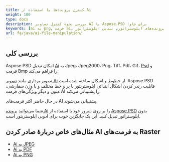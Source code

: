 ```yaml
---
title: کنترل پرونده‌ها با استفاده از Ai
weight: 100
type: docs
description: بررسی نحوهٔ کنترل تصاویر AI با Aspose.PSD برای جاوا
keywords: [ai به png, فرمت ai, پرونده‌های ایلوستراتور, تبدیل ایلوستراتور, ai به pdf, ai به jpeg, ai به tiff, ai به psd, رابط برنامه‌نویسی psd, جاوا, نمونه کد]
url: fa/java/ai-file-manipulation/
---
```


## **بررسی کلی**
Aspose.PSD امکان تبدیل [Ai](/psd/fa/net/ai-adobe-illustrator-format/) به Jpeg، Jpeg2000، Png، Tiff، Pdf، Gif، [Psd](https://reference.aspose.com/psd/java/com.aspose.psd.fileformats.psd/psdimage/) و فرمت Bmp را فراهم می‌کند.

تصویر برداری مانند [تصویر Ai](https://reference.aspose.com/psd/java/com.aspose.psd.fileformats.ai/aiimage) از خطوط و اشکال ساخته شده است. Aspose.PSD قابلیت رندر کردن اشکال ابتدائی ایلوستریتور با پر و خط مختلف و با وزن سفارشی، متون و دیگر ویژگی‌های فرمت AI را پشتیبانی می‌کند.

در حال حاضر اکثر فرمت‌های AI پشتیبانی می‌شوند.

شما می‌توانید [پرونده Ai](/psd/fa/net/ai-adobe-illustrator-format/) را بر روی سرور خود با استفاده از [Aspose.PSD](https://products.aspose.com/psd/java) بدون ایلوستراتور تبدیل کنید. این یک جایگزین خوب برای ادوبی ایلوستریتور است.

## **مثال‌های خاص دربارهٔ صادر کردن AI به فرمت‌های Raster**
- [Ai به JPEG](/psd/fa/java/convert/ai-to-jpg/)
- [Ai به PDF](/psd/fa/java/convert/ai-to-pdf/)
- [Ai به PNG](/psd/fa/java/convert/ai-to-png/)
